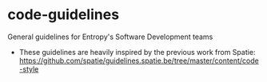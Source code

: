 # code-guidelines
General guidelines for Entropy's Software Development teams

* These guidelines are heavily inspired by the previous work from Spatie: https://github.com/spatie/guidelines.spatie.be/tree/master/content/code-style
